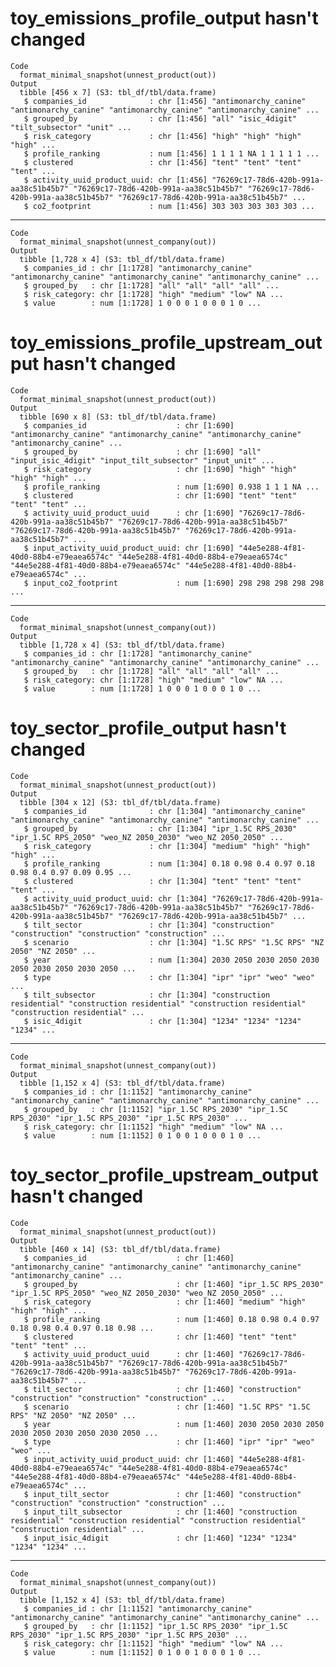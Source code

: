 # toy_emissions_profile_output hasn't changed

    Code
      format_minimal_snapshot(unnest_product(out))
    Output
      tibble [456 x 7] (S3: tbl_df/tbl/data.frame)
       $ companies_id              : chr [1:456] "antimonarchy_canine" "antimonarchy_canine" "antimonarchy_canine" "antimonarchy_canine" ...
       $ grouped_by                : chr [1:456] "all" "isic_4digit" "tilt_subsector" "unit" ...
       $ risk_category             : chr [1:456] "high" "high" "high" "high" ...
       $ profile_ranking           : num [1:456] 1 1 1 1 NA 1 1 1 1 1 ...
       $ clustered                 : chr [1:456] "tent" "tent" "tent" "tent" ...
       $ activity_uuid_product_uuid: chr [1:456] "76269c17-78d6-420b-991a-aa38c51b45b7" "76269c17-78d6-420b-991a-aa38c51b45b7" "76269c17-78d6-420b-991a-aa38c51b45b7" "76269c17-78d6-420b-991a-aa38c51b45b7" ...
       $ co2_footprint             : num [1:456] 303 303 303 303 303 ...

---

    Code
      format_minimal_snapshot(unnest_company(out))
    Output
      tibble [1,728 x 4] (S3: tbl_df/tbl/data.frame)
       $ companies_id : chr [1:1728] "antimonarchy_canine" "antimonarchy_canine" "antimonarchy_canine" "antimonarchy_canine" ...
       $ grouped_by   : chr [1:1728] "all" "all" "all" "all" ...
       $ risk_category: chr [1:1728] "high" "medium" "low" NA ...
       $ value        : num [1:1728] 1 0 0 0 1 0 0 0 1 0 ...

# toy_emissions_profile_upstream_output hasn't changed

    Code
      format_minimal_snapshot(unnest_product(out))
    Output
      tibble [690 x 8] (S3: tbl_df/tbl/data.frame)
       $ companies_id                    : chr [1:690] "antimonarchy_canine" "antimonarchy_canine" "antimonarchy_canine" "antimonarchy_canine" ...
       $ grouped_by                      : chr [1:690] "all" "input_isic_4digit" "input_tilt_subsector" "input_unit" ...
       $ risk_category                   : chr [1:690] "high" "high" "high" "high" ...
       $ profile_ranking                 : num [1:690] 0.938 1 1 1 NA ...
       $ clustered                       : chr [1:690] "tent" "tent" "tent" "tent" ...
       $ activity_uuid_product_uuid      : chr [1:690] "76269c17-78d6-420b-991a-aa38c51b45b7" "76269c17-78d6-420b-991a-aa38c51b45b7" "76269c17-78d6-420b-991a-aa38c51b45b7" "76269c17-78d6-420b-991a-aa38c51b45b7" ...
       $ input_activity_uuid_product_uuid: chr [1:690] "44e5e288-4f81-40d0-88b4-e79eaea6574c" "44e5e288-4f81-40d0-88b4-e79eaea6574c" "44e5e288-4f81-40d0-88b4-e79eaea6574c" "44e5e288-4f81-40d0-88b4-e79eaea6574c" ...
       $ input_co2_footprint             : num [1:690] 298 298 298 298 298 ...

---

    Code
      format_minimal_snapshot(unnest_company(out))
    Output
      tibble [1,728 x 4] (S3: tbl_df/tbl/data.frame)
       $ companies_id : chr [1:1728] "antimonarchy_canine" "antimonarchy_canine" "antimonarchy_canine" "antimonarchy_canine" ...
       $ grouped_by   : chr [1:1728] "all" "all" "all" "all" ...
       $ risk_category: chr [1:1728] "high" "medium" "low" NA ...
       $ value        : num [1:1728] 1 0 0 0 1 0 0 0 1 0 ...

# toy_sector_profile_output hasn't changed

    Code
      format_minimal_snapshot(unnest_product(out))
    Output
      tibble [304 x 12] (S3: tbl_df/tbl/data.frame)
       $ companies_id              : chr [1:304] "antimonarchy_canine" "antimonarchy_canine" "antimonarchy_canine" "antimonarchy_canine" ...
       $ grouped_by                : chr [1:304] "ipr_1.5C RPS_2030" "ipr_1.5C RPS_2050" "weo_NZ 2050_2030" "weo_NZ 2050_2050" ...
       $ risk_category             : chr [1:304] "medium" "high" "high" "high" ...
       $ profile_ranking           : num [1:304] 0.18 0.98 0.4 0.97 0.18 0.98 0.4 0.97 0.09 0.95 ...
       $ clustered                 : chr [1:304] "tent" "tent" "tent" "tent" ...
       $ activity_uuid_product_uuid: chr [1:304] "76269c17-78d6-420b-991a-aa38c51b45b7" "76269c17-78d6-420b-991a-aa38c51b45b7" "76269c17-78d6-420b-991a-aa38c51b45b7" "76269c17-78d6-420b-991a-aa38c51b45b7" ...
       $ tilt_sector               : chr [1:304] "construction" "construction" "construction" "construction" ...
       $ scenario                  : chr [1:304] "1.5C RPS" "1.5C RPS" "NZ 2050" "NZ 2050" ...
       $ year                      : num [1:304] 2030 2050 2030 2050 2030 2050 2030 2050 2030 2050 ...
       $ type                      : chr [1:304] "ipr" "ipr" "weo" "weo" ...
       $ tilt_subsector            : chr [1:304] "construction residential" "construction residential" "construction residential" "construction residential" ...
       $ isic_4digit               : chr [1:304] "1234" "1234" "1234" "1234" ...

---

    Code
      format_minimal_snapshot(unnest_company(out))
    Output
      tibble [1,152 x 4] (S3: tbl_df/tbl/data.frame)
       $ companies_id : chr [1:1152] "antimonarchy_canine" "antimonarchy_canine" "antimonarchy_canine" "antimonarchy_canine" ...
       $ grouped_by   : chr [1:1152] "ipr_1.5C RPS_2030" "ipr_1.5C RPS_2030" "ipr_1.5C RPS_2030" "ipr_1.5C RPS_2030" ...
       $ risk_category: chr [1:1152] "high" "medium" "low" NA ...
       $ value        : num [1:1152] 0 1 0 0 1 0 0 0 1 0 ...

# toy_sector_profile_upstream_output hasn't changed

    Code
      format_minimal_snapshot(unnest_product(out))
    Output
      tibble [460 x 14] (S3: tbl_df/tbl/data.frame)
       $ companies_id                    : chr [1:460] "antimonarchy_canine" "antimonarchy_canine" "antimonarchy_canine" "antimonarchy_canine" ...
       $ grouped_by                      : chr [1:460] "ipr_1.5C RPS_2030" "ipr_1.5C RPS_2050" "weo_NZ 2050_2030" "weo_NZ 2050_2050" ...
       $ risk_category                   : chr [1:460] "medium" "high" "high" "high" ...
       $ profile_ranking                 : num [1:460] 0.18 0.98 0.4 0.97 0.18 0.98 0.4 0.97 0.18 0.98 ...
       $ clustered                       : chr [1:460] "tent" "tent" "tent" "tent" ...
       $ activity_uuid_product_uuid      : chr [1:460] "76269c17-78d6-420b-991a-aa38c51b45b7" "76269c17-78d6-420b-991a-aa38c51b45b7" "76269c17-78d6-420b-991a-aa38c51b45b7" "76269c17-78d6-420b-991a-aa38c51b45b7" ...
       $ tilt_sector                     : chr [1:460] "construction" "construction" "construction" "construction" ...
       $ scenario                        : chr [1:460] "1.5C RPS" "1.5C RPS" "NZ 2050" "NZ 2050" ...
       $ year                            : num [1:460] 2030 2050 2030 2050 2030 2050 2030 2050 2030 2050 ...
       $ type                            : chr [1:460] "ipr" "ipr" "weo" "weo" ...
       $ input_activity_uuid_product_uuid: chr [1:460] "44e5e288-4f81-40d0-88b4-e79eaea6574c" "44e5e288-4f81-40d0-88b4-e79eaea6574c" "44e5e288-4f81-40d0-88b4-e79eaea6574c" "44e5e288-4f81-40d0-88b4-e79eaea6574c" ...
       $ input_tilt_sector               : chr [1:460] "construction" "construction" "construction" "construction" ...
       $ input_tilt_subsector            : chr [1:460] "construction residential" "construction residential" "construction residential" "construction residential" ...
       $ input_isic_4digit               : chr [1:460] "1234" "1234" "1234" "1234" ...

---

    Code
      format_minimal_snapshot(unnest_company(out))
    Output
      tibble [1,152 x 4] (S3: tbl_df/tbl/data.frame)
       $ companies_id : chr [1:1152] "antimonarchy_canine" "antimonarchy_canine" "antimonarchy_canine" "antimonarchy_canine" ...
       $ grouped_by   : chr [1:1152] "ipr_1.5C RPS_2030" "ipr_1.5C RPS_2030" "ipr_1.5C RPS_2030" "ipr_1.5C RPS_2030" ...
       $ risk_category: chr [1:1152] "high" "medium" "low" NA ...
       $ value        : num [1:1152] 0 1 0 0 1 0 0 0 1 0 ...

